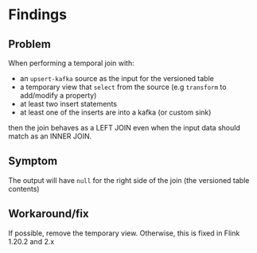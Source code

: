 # Findings

## Problem

When performing a temporal join with:

- an `upsert-kafka` source as the input for the versioned table
- a temporary view that `select` from the source (e.g `transform` to add/modify a property)
- at least two insert statements
- at least one of the inserts are into a kafka (or custom sink)

then the join behaves as a LEFT JOIN even when the input data should match as an INNER JOIN.

## Symptom

The output will have `null` for the right side of the join (the versioned table contents)

## Workaround/fix

If possible, remove the temporary view. Otherwise, this is fixed in Flink 1.20.2 and 2.x
